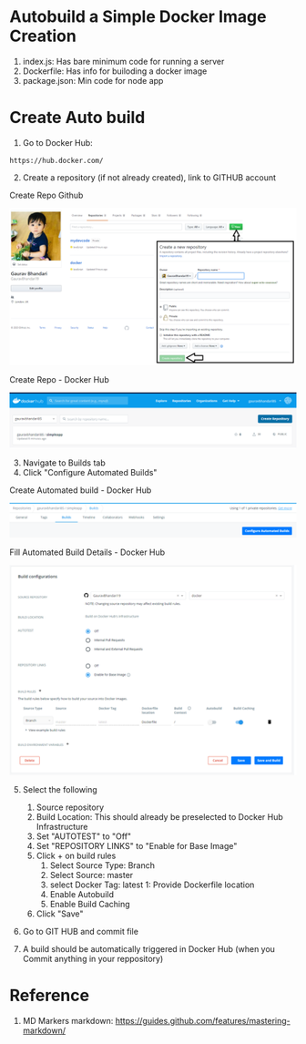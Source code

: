 # Autobuild a Simple Docker Image Creation 

1. index.js: Has bare minimum code for running a server
2. Dockerfile: Has info for builoding a docker image
3. package.json: Min code for node app

# Create Auto build
1. Go to Docker Hub:

```
https://hub.docker.com/
```

2. Create a repository (if not already created), link to GITHUB account

Create Repo Github

![Image of Create repo GITHUB](https://github.com/GauravBhandari19/docker/blob/master/img/createRepository.png)

Create Repo - Docker Hub

![Image of Create repo Dockerhub](https://github.com/GauravBhandari19/docker/blob/master/img/createRepositoryDockerHub.png)

3. Navigate to Builds tab
4. Click "Configure Automated Builds"

Create Automated build - Docker Hub

![Image of Automated Build](https://github.com/GauravBhandari19/docker/blob/master/img/createAutomatedBuilds.png)

Fill Automated Build Details - Docker Hub

![Image of Fill Auto Build](https://github.com/GauravBhandari19/docker/blob/master/img/FillAutomatedBuildDetails.png)

5. Select the following
    1. Source repository
    1. Build Location: This should already be preselected to Docker Hub Infrastructure
    1. Set "AUTOTEST" to "Off"
    1. Set "REPOSITORY LINKS" to "Enable for Base Image"
    1. Click + on build rules
        1. Select Source Type: Branch
        1. Select Source: master
        1. select Docker Tag: latest
        1: Provide Dockerfile location
        1. Enable Autobuild
        1. Enable Build Caching
    1. Click "Save"

6. Go to GIT HUB and commit file
7. A build should be automatically triggered in Docker Hub (when you Commit anything in your reppository)



# Reference
1. MD Markers markdown: https://guides.github.com/features/mastering-markdown/
